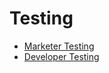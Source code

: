 # Testing

- [Marketer Testing](https://support.appsflyer.com/hc/en-us/articles/360001559405-Test-mobile-SDK-integration-with-the-app#introduction)
- [Developer Testing](https://dev.appsflyer.com/hc/docs/testing-ios)